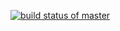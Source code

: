 [![build status of master](https://travis-ci.org/Eamon18/SSW567-HW02.svg?branch=master)](https://travis-ci.org/Eamon18/SSW567-HW02)
